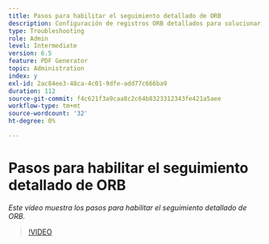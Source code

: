 ```yaml
---
title: Pasos para habilitar el seguimiento detallado de ORB
description: Configuración de registros ORB detallados para solucionar problemas del PDF Generator
type: Troubleshooting
role: Admin
level: Intermediate
version: 6.5
feature: PDF Generator
topic: Administration
index: y
exl-id: 2ac84ee3-48ca-4c01-9dfe-add77c666ba9
duration: 112
source-git-commit: f4c621f3a9caa8c2c64b8323312343fe421a5aee
workflow-type: tm+mt
source-wordcount: '32'
ht-degree: 0%

---
```


# Pasos para habilitar el seguimiento detallado de ORB

*Este vídeo muestra los pasos para habilitar el seguimiento detallado de ORB.*

>[!VIDEO](https://video.tv.adobe.com/v/335526?quality=12&learn=on)

